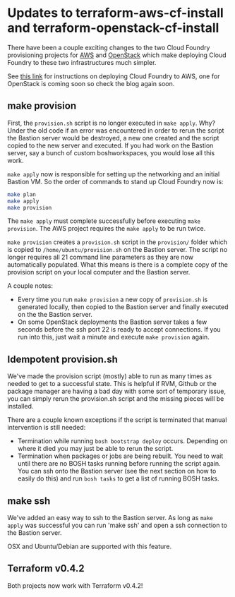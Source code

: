 # Updates to terraform-aws-cf-install and terraform-openstack-cf-install

There have been a couple exciting changes to the two Cloud Foundry provisioning projects for [AWS](https://github.com/cloudfoundry-community/terraform-aws-cf-install) and [OpenStack](https://github.com/cloudfoundry-community/terraform-openstack-cf-install) which make deploying Cloud Foundry to these two infrastructures much simpler.

See [this link](https://blog.starkandwayne.com/2015/04/06/deploy-cloud-foundry-on-aws-using-terraform/) for instructions on deploying Cloud Foundry to AWS, one for OpenStack is coming soon so check the blog again soon.

## make provision
First, the `provision.sh` script is no longer executed in `make apply`. Why? Under the old code if an error was encountered in order to rerun the script the Bastion server would be destroyed, a new one created and the script copied to the new server and executed. If you had work on the Bastion server, say a bunch of custom boshworkspaces, you would lose all this work.

`make apply` now is responsible for setting up the networking and an initial Bastion VM. So the order of commands to stand up Cloud Foundry now is:

```bash
make plan
make apply
make provision
```

The `make apply` must complete successfully before executing `make provision`.  The AWS project requires the `make apply` to be run twice.

`make provision` creates a `provision.sh` script in the `provision/` folder which is copied to `/home/ubuntu/provision.sh` on the Bastion server.  The script no longer requires all 21 command line parameters as they are now automatically populated.  What this means is there is a complete copy of the provision script on your local computer and the Bastion server.

A couple notes:
 - Every time you run `make provision` a new copy of `provision.sh` is generated locally, then copied to the Bastion server and finally executed on the the Bastion server.
 - On some OpenStack deployments the Bastion server takes a few seconds before the ssh port 22 is ready to accept connections.  If you run into this, just wait a minute and execute `make provision` again.

## Idempotent provision.sh
We've made the provision script (mostly) able to run as many times as needed to get to a successful state.  This is helpful if RVM, Github or the package manager are having a bad day with some sort of temporary issue, you can simply rerun the provision.sh script and the missing pieces will be installed.

There are a couple known exceptions if the script is terminated that manual intervention is still needed:
 - Termination while running `bosh bootstrap deploy` occurs.  Depending on where it died you may just be able to rerun the script.
 - Termination when packages or jobs are being rebuilt.  You need to wait until there are no BOSH tasks running before running the script again.  You can ssh onto the Bastion server (see the next section on how to easily do this) and run `bosh tasks` to get a list of running BOSH tasks.  

## make ssh
We've added an easy way to ssh to the Bastion server.  As long as `make apply` was successful you can run 'make ssh' and open a ssh connection to the Bastion server.

OSX and Ubuntu/Debian are supported with this feature.

## Terraform v0.4.2

Both projects now work with Terraform v0.4.2!
